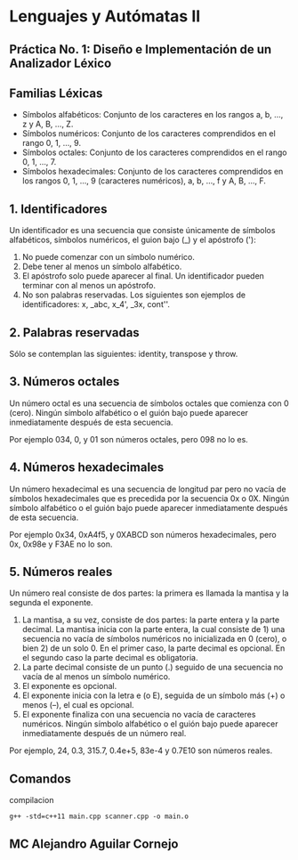 # Lenguajes y Autómatas II
## Práctica No. 1: Diseño e Implementación de un Analizador Léxico

## Familias Léxicas
* Símbolos alfabéticos: Conjunto de los caracteres en los rangos a, b, …, z y A, B, …, Z.
* Símbolos numéricos: Conjunto de los caracteres comprendidos en el rango 0, 1, …, 9.
* Símbolos octales: Conjunto de los caracteres comprendidos en el rango 0, 1, …, 7.
* Símbolos hexadecimales: Conjunto de los caracteres comprendidos en los rangos 0, 1, …, 9
(caracteres numéricos), a, b, …, f y A, B, …, F.

## 1. Identificadores
Un identificador es una secuencia que consiste únicamente de símbolos alfabéticos, símbolos numéricos, el
guion bajo (_) y el apóstrofo ('):
1. No puede comenzar con un símbolo numérico.
2. Debe tener al menos un símbolo alfabético.
3. El apóstrofo solo puede aparecer al final. Un identificador pueden terminar con al menos un apóstrofo.
4. No son palabras reservadas.
Los siguientes son ejemplos de identificadores: x, _abc, x_4', _3x, cont''.

## 2. Palabras reservadas
Sólo se contemplan las siguientes: identity, transpose y throw.

## 3. Números octales
Un número octal es una secuencia de símbolos octales que comienza con 0 (cero). Ningún símbolo alfabético o el guión bajo puede aparecer inmediatamente después de esta secuencia.

Por ejemplo 034, 0, y 01 son números octales, pero 098 no lo es.

## 4. Números hexadecimales
Un número hexadecimal es una secuencia de longitud par pero no vacía de símbolos hexadecimales que es precedida por la secuencia 0x o 0X. Ningún símbolo alfabético o el guión bajo puede aparecer inmediatamente después de esta secuencia.

Por ejemplo 0x34, 0xA4f5, y 0XABCD son números hexadecimales, pero 0x, 0x98e y F3AE no lo son.

## 5. Números reales
Un número real consiste de dos partes: la primera es llamada la mantisa y la segunda el exponente.
1. La mantisa, a su vez, consiste de dos partes: la parte entera y la parte decimal. La mantisa inicia con la parte entera, la cual consiste de 1) una secuencia no vacía de símbolos numéricos no inicializada en 0 (cero), o bien 2) de un solo 0. En el primer caso, la parte decimal es opcional. En el segundo caso la parte decimal es obligatoria.
2. La parte decimal consiste de un punto (.) seguido de una secuencia no vacía de al menos un símbolo numérico.
3. El exponente es opcional.
4. El exponente inicia con la letra e (o E), seguida de un símbolo más (+) o menos (–), el cual es opcional.
5. El exponente finaliza con una secuencia no vacía de caracteres numéricos.
Ningún símbolo alfabético o el guión bajo puede aparecer inmediatamente después de un número real.

Por ejemplo, 24, 0.3, 315.7, 0.4e+5, 83e-4 y 0.7E10 son números reales.

## Comandos
compilacion
```
g++ -std=c++11 main.cpp scanner.cpp -o main.o
```

## MC Alejandro Aguilar Cornejo

